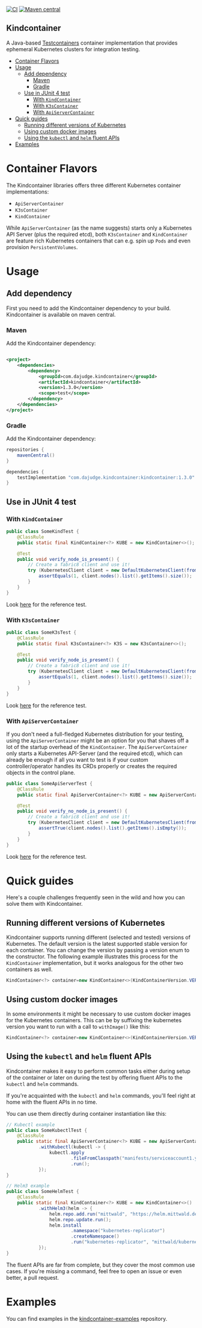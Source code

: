 [![CI](https://github.com/dajudge/kindcontainer/actions/workflows/build.yaml/badge.svg)](https://github.com/dajudge/kindcontainer/actions/workflows/build.yaml)
[![Maven central](https://img.shields.io/maven-central/v/com.dajudge.kindcontainer/kindcontainer)](https://search.maven.org/artifact/com.dajudge.kindcontainer/kindcontainer)

Kindcontainer
---
A Java-based [Testcontainers](https://www.testcontainers.org/) container implementation that provides ephemeral
Kubernetes clusters for integration testing.

<!-- TOC -->
* [Container Flavors](#container-flavors)
* [Usage](#usage)
  * [Add dependency](#add-dependency)
    * [Maven](#maven)
    * [Gradle](#gradle)
  * [Use in JUnit 4 test](#use-in-junit-4-test)
    * [With `KindContainer`](#with-kindcontainer)
    * [With `K3sContainer`](#with-k3scontainer)
    * [With `ApiServerContainer`](#with-apiservercontainer)
* [Quick guides](#quick-guides)
  * [Running different versions of Kubernetes](#running-different-versions-of-kubernetes)
  * [Using custom docker images](#using-custom-docker-images)
  * [Using the `kubectl` and `helm` fluent APIs](#using-the-kubectl-and-helm-fluent-apis)
* [Examples](#examples)
<!-- TOC -->

# Container Flavors

The Kindcontainer libraries offers three different Kubernetes container implementations:

* `ApiServerContainer`
* `K3sContainer`
* `KindContainer`

While `ApiServerContainer` (as the name suggests) starts only a Kubernetes API Server (plus the required etcd),
both `K3sContainer` and `KindContainer` are feature rich Kubernetes containers that can e.g. spin up `Pods`
and even provision `PersistentVolumes`.

# Usage

## Add dependency

First you need to add the Kindcontainer dependency to your build. Kindcontainer is available on maven central.

### Maven

Add the Kindcontainer dependency:

```xml

<project>
    <dependencies>
        <dependency>
            <groupId>com.dajudge.kindcontainer</groupId>
            <artifactId>kindcontainer</artifactId>
            <version>1.3.0</version>
            <scope>test</scope>
        </dependency>
    </dependencies>
</project>
```

### Gradle

Add the Kindcontainer dependency:

```groovy
repositories {
    mavenCentral()
}

dependencies {
    testImplementation "com.dajudge.kindcontainer:kindcontainer:1.3.0"
}
```

## Use in JUnit 4 test

### With `KindContainer`

```java
public class SomeKindTest {
    @ClassRule
    public static final KindContainer<?> KUBE = new KindContainer<>();

    @Test
    public void verify_node_is_present() {
        // Create a fabric8 client and use it!
        try (KubernetesClient client = new DefaultKubernetesClient(fromKubeconfig(KUBE.getKubeconfig()))) {
            assertEquals(1, client.nodes().list().getItems().size());
        }
    }
}
```

Look [here](src/test/java/com/dajudge/kindcontainer/readme/SomeKindTest.java) for the reference test.

### With `K3sContainer`

```java
public class SomeK3sTest {
    @ClassRule
    public static final K3sContainer<?> K3S = new K3sContainer<>();

    @Test
    public void verify_node_is_present() {
        // Create a fabric8 client and use it!
        try (KubernetesClient client = new DefaultKubernetesClient(fromKubeconfig(K3S.getKubeconfig()))) {
            assertEquals(1, client.nodes().list().getItems().size());
        }
    }
}
```

Look [here](src/test/java/com/dajudge/kindcontainer/readme/SomeK3sTest.java) for the reference test.

### With `ApiServerContainer`

If you don't need a full-fledged Kubernetes distribution for your testing, using the `ApiServerContainer`
might be an option for you that shaves off a lot of the startup overhead of the `KindContainer`. The
`ApiServerContainer` only starts a Kubernetes API-Server (and the required etcd), which can already be enough
if all you want to test is if your custom controller/operator handles its CRDs properly or creates the required
objects in the control plane.

```java
public class SomeApiServerTest {
    @ClassRule
    public static final ApiServerContainer<?> KUBE = new ApiServerContainer<>();

    @Test
    public void verify_no_node_is_present() {
        // Create a fabric8 client and use it!
        try (KubernetesClient client = new DefaultKubernetesClient(fromKubeconfig(KUBE.getKubeconfig()))) {
            assertTrue(client.nodes().list().getItems().isEmpty());
        }
    }
}
```

Look [here](src/test/java/com/dajudge/kindcontainer/readme/SomeApiServerTest.java) for the reference test.

# Quick guides

Here's a couple challenges frequently seen in the wild and how you can solve them with Kindcontainer.

## Running different versions of Kubernetes

Kindcontainer supports running different (selected and tested) versions of Kubernetes. The default version is the
latest supported stable version for each container. You can change the version by passing a version enum to the
constructor. The following example illustrates this process for the `KindContainer` implementation, but it works
analogous for the other two containers as well.

```java
KindContainer<?> container=new KindContainer<>(KindContainerVersion.VERSION_1_24_1);
```

## Using custom docker images

In some environments it might be necessary to use custom docker images for the Kubernetes containers. This can be
by suffixing the kubernetes version you want to run with a call to `withImage()` like this:

```java
KindContainer<?> container=new KindContainer<>(KindContainerVersion.VERSION_1_24_1.withImage("my-registry.com/kind:1.24.1"));
```

## Using the `kubectl` and `helm` fluent APIs

Kindcontainer makes it easy to perform common tasks either during setup of the container
or later on during the test by offering fluent APIs to the `kubectl` and `helm` commands.

If you're acquainted with the `kubectl` and `helm` commands, you'll feel right at home with
the fluent APIs in no time.

You can use them directly during container instantiation like this:

```java
// Kubectl example
public class SomeKubectlTest {
    @ClassRule
    public static final ApiServerContainer<?> KUBE = new ApiServerContainer<>()
            .withKubectl(kubectl -> {
                kubectl.apply
                        .fileFromClasspath("manifests/serviceaccount1.yaml")
                        .run();
            });
}

// Helm3 example
public class SomeHelmTest {
    @ClassRule
    public static final KindContainer<?> KUBE = new KindContainer<>()
            .withHelm3(helm -> {
                helm.repo.add.run("mittwald", "https://helm.mittwald.de");
                helm.repo.update.run();
                helm.install
                        .namespace("kubernetes-replicator")
                        .createNamespace()
                        .run("kubernetes-replicator", "mittwald/kubernetes-replicator");
            });
}
```

The fluent APIs are far from complete, but they cover the most common use cases. If you're
missing a command, feel free to open an issue or even better, a pull request.

# Examples

You can find examples in the [kindcontainer-examples](https://github.com/dajudge/kindcontainer-examples) repository.

